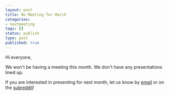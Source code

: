 ```yaml
---
layout: post
title: No Meeting for March
categories:
- nextmeeting
tags: []
status: publish
type: post
published: true
---
```

Hi everyone,

We won't be having a meeting this month. We don't have any presentations lined up.

If you are interested in presenting for next month, let us know by [email](mailto:organizers@ottawaandroid.ca) or on the [subreddit](http://reddit.com/r/ottawaandroid)!